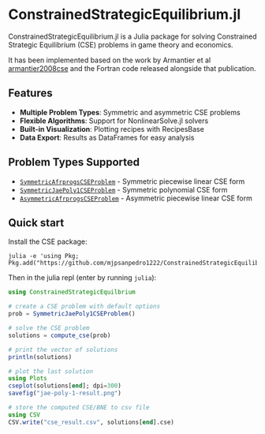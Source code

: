 # ConstrainedStrategicEquilibrium.jl

ConstrainedStrategicEquilibrium.jl is a Julia package for solving Constrained
Strategic Equilibrium (CSE) problems in game theory and economics.

It has been implemented based on the work by Armantier et al [armantier2008cse](@cite)
and the Fortran code released alongside that publication.

## Features

- **Multiple Problem Types**: Symmetric and asymmetric CSE problems
- **Flexible Algorithms**: Support for NonlinearSolve.jl solvers
- **Built-in Visualization**: Plotting recipes with RecipesBase
- **Data Export**: Results as DataFrames for easy analysis

## Problem Types Supported

- [`SymmetricAfrprogsCSEProblem`](@ref) - Symmetric piecewise linear CSE form
- [`SymmetricJaePoly1CSEProblem`](@ref) - Symmetric polynomial CSE form
- [`AsymmetricAfrprogsCSEProblem`](@ref) - Asymmetric piecewise linear CSE form

## Quick start

Install the CSE package:

```
julia -e 'using Pkg; Pkg.add("https://github.com/mjpsanpedro1222/ConstrainedStrategicEquilibrium.jl")'
```

Then in the julia repl (enter by running `julia`):

```julia
using ConstrainedStrategicEquilbrium

# create a CSE problem with default options
prob = SymmetricJaePoly1CSEProblem()

# solve the CSE problem
solutions = compute_cse(prob)

# print the vector of solutions
println(solutions)

# plot the last solution
using Plots
cseplot(solutions[end]; dpi=300)
savefig("jae-poly-1-result.png")

# store the computed CSE/BNE to csv file
using CSV
CSV.write("cse_result.csv", solutions[end].cse)
```
